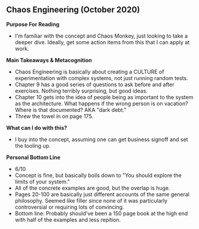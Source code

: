 ## Chaos Engineering (October 2020)

**Purpose For Reading**
- I'm familiar with the concept and Chaos Monkey, just looking to take a deeper dive. Ideally, get some action items from this that I can apply at work.
 
**Main Takeaways & Metacognition**
- Chaos Engineering is basically about creating a CULTURE of experimentation with complex systems, not just running random tests.
- Chapter 9 has a good series of questions to ask before and after exercises. Nothing terribly surprising, but good ideas.
- Chapter 10 gets into the idea of people being as important to the system as the architecture. What happens if the wrong person is on vacation? Where is that documented? AKA "dark debt."
- Threw the towel in on page 175. 

**What can I do with this?**
- I buy into the concept, assuming one can get business signoff and set the tooling up.

**Personal Bottom Line**
- 6/10
- Concept is fine, but basically boils down to "You should explore the limits of your system." 
- All of the concrete examples are good, but the overlap is huge.
- Pages 20-100 are basically just different accounts of the same general philosophy. Seemed like filler since none of it was particularly controversial or requiring lots of convincing.
- Bottom line: Probably should've been a 150 page book at the high end with half of the examples and less repition.
<!--stackedit_data:
eyJoaXN0b3J5IjpbLTEyMTEwMTg4MjhdfQ==
-->